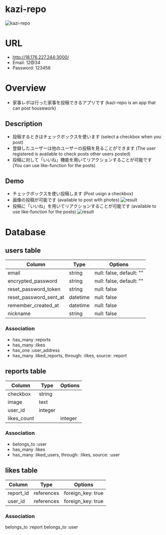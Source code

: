 # kazi-repo
![kazi-repo](https://user-images.githubusercontent.com/57993375/75129454-64c3d080-570c-11ea-9079-13b53a972cda.jpg)
# URL
- http://18.176.227.244:3000/
- Email: 12@34
- Password: 123456 
# Overview
- 家事レポは行った家事を投稿できるアプリです
  (kazi-repo is an app that can post housework)
## Description
- 投稿するときはチェックボックスを使います
  (select a checkbox when you post)
- 登録したユーザーは他のユーザーの投稿を見ることができます
  (The user registered is available to check posts other users posted)
- 投稿に対して「いいね」機能を用いてリアクションすることが可能です
  (You can use like-function for the posts)
## Demo
- チェックボックスを使い投稿します
  (Post usign a checkbox)
- 画像の投稿が可能です
  (available to post with photes)
![result](https://user-images.githubusercontent.com/57993375/75132801-b3c53200-571b-11ea-9a10-2a4f1955c559.gif)
- 投稿に「いいね」を用いてリアクションすることが可能です
  (available to use like-function for the posts)
![result](https://user-images.githubusercontent.com/57993375/75133142-f3d8e480-571c-11ea-8077-259f91a34405.gif)
# Database
## users table
|Column|Type|Options|
|------|----|-------|
|email|string|null: false, default: ""|
|encrypted_password|string|null: false, default: ""|
|reset_password_token|string|null: false|
|reset_password_sent_at|datetime|null: false|
|remember_created_at|datetime|null: false|
|nickname|string|null: false|
### Association
- has_many :reports
- has_many :likes
- has_one :user_address
- has_many :liked_reports, through: :likes, source: :report
## reports table
|Column|Type|Options|
|------|----|-------|
|checkbox|string||
|image|text||
|user_id|integer||
|likes_count||integer||
### Association
- belongs_to :user
- has_many :likes
- has_many :liked_users, through: :likes, source: :user
## likes table
|Column|Type|Options|
|------|----|-------|
|report_id|references|foreign_key: true|
|user_id|references|foreign_key: true|
### Association
  belongs_to :report
  belongs_to :user
